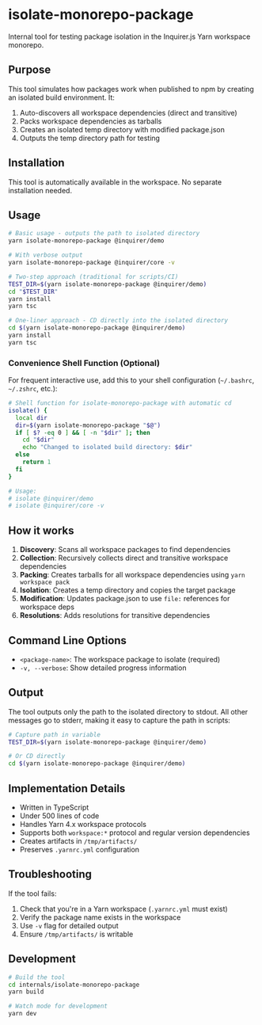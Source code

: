 # isolate-monorepo-package

Internal tool for testing package isolation in the Inquirer.js Yarn workspace monorepo.

## Purpose

This tool simulates how packages work when published to npm by creating an isolated build environment. It:

1. Auto-discovers all workspace dependencies (direct and transitive)
2. Packs workspace dependencies as tarballs
3. Creates an isolated temp directory with modified package.json
4. Outputs the temp directory path for testing

## Installation

This tool is automatically available in the workspace. No separate installation needed.

## Usage

```bash
# Basic usage - outputs the path to isolated directory
yarn isolate-monorepo-package @inquirer/demo

# With verbose output
yarn isolate-monorepo-package @inquirer/core -v

# Two-step approach (traditional for scripts/CI)
TEST_DIR=$(yarn isolate-monorepo-package @inquirer/demo)
cd "$TEST_DIR"
yarn install
yarn tsc

# One-liner approach - CD directly into the isolated directory
cd $(yarn isolate-monorepo-package @inquirer/demo)
yarn install
yarn tsc
```

### Convenience Shell Function (Optional)

For frequent interactive use, add this to your shell configuration (`~/.bashrc`, `~/.zshrc`, etc.):

```bash
# Shell function for isolate-monorepo-package with automatic cd
isolate() {
  local dir
  dir=$(yarn isolate-monorepo-package "$@")
  if [ $? -eq 0 ] && [ -n "$dir" ]; then
    cd "$dir"
    echo "Changed to isolated build directory: $dir"
  else
    return 1
  fi
}

# Usage:
# isolate @inquirer/demo
# isolate @inquirer/core -v
```

## How it works

1. **Discovery**: Scans all workspace packages to find dependencies
2. **Collection**: Recursively collects direct and transitive workspace dependencies
3. **Packing**: Creates tarballs for all workspace dependencies using `yarn workspace pack`
4. **Isolation**: Creates a temp directory and copies the target package
5. **Modification**: Updates package.json to use `file:` references for workspace deps
6. **Resolutions**: Adds resolutions for transitive dependencies

## Command Line Options

- `<package-name>`: The workspace package to isolate (required)
- `-v, --verbose`: Show detailed progress information

## Output

The tool outputs only the path to the isolated directory to stdout. All other messages go to stderr, making it easy to capture the path in scripts:

```bash
# Capture path in variable
TEST_DIR=$(yarn isolate-monorepo-package @inquirer/demo)

# Or CD directly
cd $(yarn isolate-monorepo-package @inquirer/demo)
```

## Implementation Details

- Written in TypeScript
- Under 500 lines of code
- Handles Yarn 4.x workspace protocols
- Supports both `workspace:*` protocol and regular version dependencies
- Creates artifacts in `/tmp/artifacts/`
- Preserves `.yarnrc.yml` configuration

## Troubleshooting

If the tool fails:

1. Check that you're in a Yarn workspace (`.yarnrc.yml` must exist)
2. Verify the package name exists in the workspace
3. Use `-v` flag for detailed output
4. Ensure `/tmp/artifacts/` is writable

## Development

```bash
# Build the tool
cd internals/isolate-monorepo-package
yarn build

# Watch mode for development
yarn dev
```
